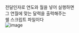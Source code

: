 전달인자로 연도와 월을 넣어 실행하면  
그 연월에 맞는 달력을 출력해주는  
쉘 스크립트 파일이다   
![image](https://user-images.githubusercontent.com/90792916/146873834-8adbd20d-8caf-46fe-9233-91220f146d5c.png)
